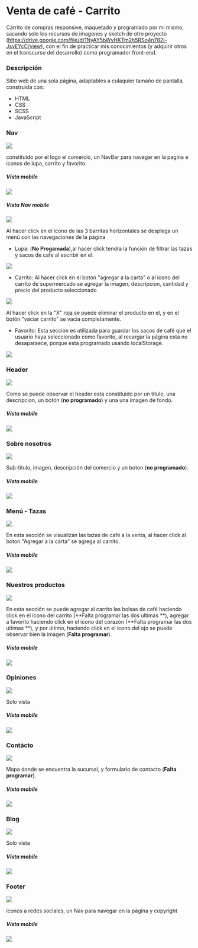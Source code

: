 # Venta de café - Carrito

Carrito de compras responsive, maquetado y programado por mi mismo, sacando solo los recursos de imagenes y sketch de otro proyecto (https://drive.google.com/file/d/1NyAY5bWvHKTm2h5RSo4n782i-JsvEYcC/view), con el fin de practicar mis conocimientos (y adquirir otros en el transcurso del desarrollo) como programador front-end.

### Descripción 
Sitio web de una sola página, adaptables a culaquier tamaño de pantalla, construida con:

- HTML
- CSS
- SCSS
- JavaScript

### Nav

![](https://scontent-eze1-1.xx.fbcdn.net/v/t39.30808-6/278920767_102868919079301_4660288980746350889_n.jpg?_nc_cat=104&ccb=1-5&_nc_sid=730e14&_nc_ohc=zyImDidPB-UAX-Ub1K7&_nc_ht=scontent-eze1-1.xx&oh=00_AT9dQfgaZBg1SjB22qhmMEk9a3BPEke5azZg_lZjuxnhxg&oe=6265BEE9)

constituido por el logo el comercio, un NavBar para navegar en la pagina e iconos de lupa, carrito y favorito.

##### Vista mobile

![](https://scontent-eze1-1.xx.fbcdn.net/v/t39.30808-6/278332170_102934202406106_6811103795849605123_n.jpg?_nc_cat=102&ccb=1-5&_nc_sid=730e14&_nc_ohc=4Thl3EDJ-kwAX-aRmfC&_nc_ht=scontent-eze1-1.xx&oh=00_AT-ZqRRIWm3LJlXn7D40lFOTlHnTvBlEl8r5j7MgJVqmeg&oe=626520F3)

##### Vista Nav mobile

![](https://scontent-eze1-1.xx.fbcdn.net/v/t39.30808-6/279033738_102934629072730_8460865904482370711_n.jpg?_nc_cat=101&ccb=1-5&_nc_sid=730e14&_nc_ohc=vib9fITiWiwAX_HI7Tc&tn=sbmBRtzgRwhSYtdn&_nc_ht=scontent-eze1-1.xx&oh=00_AT--K-51Qi_5kn5wBYiNrK6otVz_TFrTPvlCp9fTZSzL_A&oe=62663462)

Al hacer click en el ícono de las 3 barritas horizontales se desplega un menú con las navegaciones de la página

- Lupa: (**No Progamada**),al hacer click tendra la función de filtrar las tazas y sacos de cafe al escribir en el. 

![](https://scontent-eze1-1.xx.fbcdn.net/v/t39.30808-6/278916875_102874175745442_7815737752287599040_n.jpg?_nc_cat=106&ccb=1-5&_nc_sid=730e14&_nc_ohc=J8L6snsVtI0AX-lTryd&_nc_ht=scontent-eze1-1.xx&oh=00_AT9DcORiZgxkEp9OJ9_JFcZSOi5aBKV9yzRwSVRWtYzwsQ&oe=62655445)

- Carrito: Al hacer click en el boton "agregar a la carta" o al icono del carrito de supermercado se agregar la imagen, descripcion, cantidad y precio del producto seleccionado 

![](https://scontent-eze1-1.xx.fbcdn.net/v/t39.30808-6/278987025_102892385743621_750237772288535015_n.jpg?_nc_cat=110&ccb=1-5&_nc_sid=730e14&_nc_ohc=ilXkMAmfhbYAX8wxI8h&_nc_ht=scontent-eze1-1.xx&oh=00_AT_LDPWAPJFwjELvJvOl0iU0sTJ9aBgHUp9j5VYRHbgOug&oe=626645D7)

Al hacer click en la "X" roja se puede eliminar el producto en el, y en el botón "vaciar carrito" se vacia completamente.

- Favorito: Esta seccion es utilizada para guardar los sacos de café que el usuario haya seleccionado como favorito, al recargar la página esta no desaparaece, porque esta programado usando localStorage.

![](https://scontent-eze1-1.xx.fbcdn.net/v/t39.30808-6/278950549_102903375742522_3308086766670034182_n.jpg?_nc_cat=106&ccb=1-5&_nc_sid=730e14&_nc_ohc=rEE1hPu4zrMAX-rlO7B&_nc_ht=scontent-eze1-1.xx&oh=00_AT8TZ0rzfsYmvEzNdDs2SBx7vw2wxjg1C75PfkwKbaUvYw&oe=6265CF6C)

### Header

![](https://scontent-eze1-1.xx.fbcdn.net/v/t39.30808-6/278829202_102912369074956_2292738493253739459_n.jpg?_nc_cat=109&ccb=1-5&_nc_sid=730e14&_nc_ohc=fQ16hVXaV0IAX-09v-B&_nc_ht=scontent-eze1-1.xx&oh=00_AT-1dxN34Hai2QGSsXW3HVvOIlpwdMKnN0SjL4vMb1WHtA&oe=62660A72)

Como se puede observar el header esta constituido por un titulo, una descripcion, un botón (**no programado**) y una una imagen de fondo.

##### Vista mobile

![](https://scontent-eze1-1.xx.fbcdn.net/v/t39.30808-6/278913301_102932985739561_6685768612368409125_n.jpg?_nc_cat=100&ccb=1-5&_nc_sid=730e14&_nc_ohc=zRvz7pT8yOoAX-ajZEt&_nc_ht=scontent-eze1-1.xx&oh=00_AT9DTtghQxaksQf33TuidrzVD0bHeyyLODCZuUXapEm0Yw&oe=626622CF)

### Sobre nosotros

![](https://scontent-eze1-1.xx.fbcdn.net/v/t39.30808-6/278899155_102914065741453_2161602765595348108_n.jpg?_nc_cat=103&ccb=1-5&_nc_sid=730e14&_nc_ohc=51KvjuEJD0QAX-KVlUc&_nc_ht=scontent-eze1-1.xx&oh=00_AT9uwquPeNUjS6bElyPIrktVzk3R43pvKCYPxAgT-NGbWw&oe=62667363)

Sub-titulo, imagen, descripción del comercio y un boton (**no programado**).

##### Vista mobile

![](https://scontent-eze1-1.xx.fbcdn.net/v/t39.30808-6/278678189_102932555739604_8533105168366708767_n.jpg?_nc_cat=104&ccb=1-5&_nc_sid=730e14&_nc_ohc=aiSc-o52Uv4AX9Y8r4N&_nc_ht=scontent-eze1-1.xx&oh=00_AT-CCMHRdLDnaV1rMHAld5hUv1A3wCcZOmIqUe3xzJxc5Q&oe=6265852D)

### Menú - Tazas 

![](https://scontent-eze1-1.xx.fbcdn.net/v/t39.30808-6/278928240_102914682408058_3650644844682592637_n.jpg?_nc_cat=100&ccb=1-5&_nc_sid=730e14&_nc_ohc=X7V4gCZ2osgAX8BZ7bj&tn=sbmBRtzgRwhSYtdn&_nc_ht=scontent-eze1-1.xx&oh=00_AT_zYXAL3IGpJpPVMM8zkv2hlIPmy4Z-17_0PcfwdmBrig&oe=62659EC7)

En esta sección se visualizan las tazas de café a la venta, al hacer click al boton "Agregar a la carta" se agrega al carrito.

##### Vista mobile

![](https://www.facebook.com/photo/?fbid=102934632406063&set=a.102868939079299&__cft__[0]=AZWQM_IN-Zgy_BTue925g6I0t2tlmn4orAtf_GhJ0DBFwBhnu1eO0IrBuxcBqRyC0UVBsG4LTwc-NhANN_J1SU2I0E6MIe6SgsORNExMvsbsrILZ_Uq9996Xh8DpoH-FAhrjw2Lci_1FO0xOEOkVecz8u8y1EKLmkJ6ZDTMKJXKgZA&__tn__=EH-R)

### Nuestros productos

![](https://scontent-eze1-1.xx.fbcdn.net/v/t39.30808-6/279040365_102923185740541_7397670217600120422_n.jpg?_nc_cat=107&ccb=1-5&_nc_sid=730e14&_nc_ohc=onQ7n7kXZ3MAX8FtTmh&_nc_ht=scontent-eze1-1.xx&oh=00_AT9zcvDCo2km4z9u6eQT4vUDRiECahUMxLOyY8ReN32SPQ&oe=626643AB)

En esta sección se puede agregar al carrito las bolsas de café haciendo click en el ícono del carrito (**Falta programar las dos ultimas **), agregar a favorito haciendo click en el ícono del corazón (**Falta programar las dos ultimas **), y por último, haciendo click en el ícono del ojo se puede observar bien la imagen (**Falta programar**).

##### Vista mobile

![](https://scontent-eze1-1.xx.fbcdn.net/v/t39.30808-6/278934385_102931419073051_6030094154225078972_n.jpg?_nc_cat=100&ccb=1-5&_nc_sid=730e14&_nc_ohc=2AcFbQrDQlMAX-ZOtiO&_nc_ht=scontent-eze1-1.xx&oh=00_AT-10SxCGwT5ARXhOkB5mav-hLEGsck50kKpnhouF2e3vQ&oe=62663E77)

### Opiniones 

![](https://scontent-eze1-1.xx.fbcdn.net/v/t39.30808-6/278907026_102924609073732_580144961405957202_n.jpg?_nc_cat=109&ccb=1-5&_nc_sid=730e14&_nc_ohc=FHtrf7hKbaUAX_LFZTt&tn=sbmBRtzgRwhSYtdn&_nc_ht=scontent-eze1-1.xx&oh=00_AT9P7BTicQ5PZHWiwDPk9_A_YOARZLiUmLSXAFg63Z7o7A&oe=6266699E)

Solo vista

##### Vista mobile

![](https://scontent-eze1-1.xx.fbcdn.net/v/t39.30808-6/278927094_102931132406413_601206736470537996_n.jpg?_nc_cat=102&ccb=1-5&_nc_sid=730e14&_nc_ohc=FBhEKKWdL8EAX9UIm4T&_nc_ht=scontent-eze1-1.xx&oh=00_AT9VQwzx6XffQwxLyAG8q-UtFMgHfzeK8T5dvPHT_xqlRw&oe=6265CC8A)

### Contácto

![](https://scontent-eze1-1.xx.fbcdn.net/v/t39.30808-6/279004369_102925119073681_6665399833170623357_n.jpg?_nc_cat=110&ccb=1-5&_nc_sid=730e14&_nc_ohc=fvD_-5-EHrMAX-S9VPB&_nc_ht=scontent-eze1-1.xx&oh=00_AT8JMUpWWruxU-lXUTxFSub1ZlrTtxwlAlgnUGQ_2bFA-Q&oe=6266A3EC)

Mapa donde se encuentra la sucursal, y formulario de contacto (**Falta programar**).

##### Vista mobile

![](https://scontent-eze1-1.xx.fbcdn.net/v/t39.30808-6/279013762_102930659073127_1624011793980227315_n.jpg?_nc_cat=111&ccb=1-5&_nc_sid=730e14&_nc_ohc=kzty5ZmXve8AX_gNV0E&_nc_ht=scontent-eze1-1.xx&oh=00_AT-tb2uRYQBbR6byc0M6zTkuBipp-IFW5EKkbOtPBgNpeA&oe=626607FD)

### Blog

![](https://scontent-eze1-1.xx.fbcdn.net/v/t39.30808-6/279014539_102927815740078_1710464913390993005_n.jpg?_nc_cat=104&ccb=1-5&_nc_sid=730e14&_nc_ohc=a6iA0M_cSPIAX-ahuZC&_nc_ht=scontent-eze1-1.xx&oh=00_AT93rLOFd_oz1wwC_Qv0C34LBVPZC4LIRptjcRZynlXfOg&oe=6265C388)

Solo vista

##### Vista mobile

![](https://scontent-eze1-1.xx.fbcdn.net/v/t39.30808-6/279000957_102930449073148_9184790923695564853_n.jpg?_nc_cat=109&ccb=1-5&_nc_sid=730e14&_nc_ohc=3VEOQ87mgNcAX-LHzLw&_nc_ht=scontent-eze1-1.xx&oh=00_AT-DPS5sUWKH0mSKhQlg5vU9Z9Y7Mmg2ZTIQ65IoIcL-3A&oe=626687B2)

### Footer

![](https://scontent-eze1-1.xx.fbcdn.net/v/t39.30808-6/278919607_102928175740042_16351152300180232_n.jpg?_nc_cat=101&ccb=1-5&_nc_sid=730e14&_nc_ohc=cupZWGPSTo0AX92mWfX&_nc_ht=scontent-eze1-1.xx&oh=00_AT98bnH5vgDdqiI6xgHR05MF4mK6-XD_-HrsVA9McDCmtA&oe=62664C6C)

íconos a redes sociales, un Nav para navegar en la página y copyright

##### Vista mobile

![](https://scontent-eze1-1.xx.fbcdn.net/v/t39.30808-6/278904477_102929772406549_8893316169309383388_n.jpg?_nc_cat=111&ccb=1-5&_nc_sid=730e14&_nc_ohc=lpk0Im32whsAX8-PM5R&_nc_ht=scontent-eze1-1.xx&oh=00_AT9yK-gxlu5hGphnDBDjgIAyDj6Sdqhg_Bif1kUmqS3MRQ&oe=6265C830)
